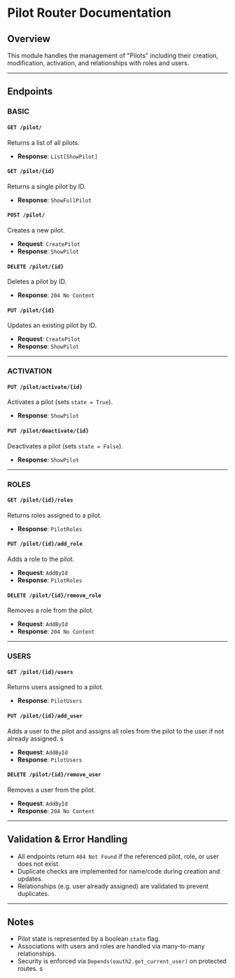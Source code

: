 # Pilot Router Documentation

## Overview

This module handles the management of "Pilots" including their creation, modification, activation, and relationships with roles and users.

---

## Endpoints

### BASIC

#### `GET /pilot/`

Returns a list of all pilots.

* **Response**: `List[ShowPilot]`

#### `GET /pilot/{id}`

Returns a single pilot by ID.

* **Response**: `ShowFullPilot`

#### `POST /pilot/`

Creates a new pilot.

* **Request**: `CreatePilot`
* **Response**: `ShowPilot`

#### `DELETE /pilot/{id}`

Deletes a pilot by ID.

* **Response**: `204 No Content`

#### `PUT /pilot/{id}`

Updates an existing pilot by ID.

* **Request**: `CreatePilot`
* **Response**: `ShowPilot`

---

### ACTIVATION

#### `PUT /pilot/activate/{id}`

Activates a pilot (sets `state = True`).

* **Response**: `ShowPilot`

#### `PUT /pilot/deactivate/{id}`

Deactivates a pilot (sets `state = False`).

* **Response**: `ShowPilot`

---

### ROLES

#### `GET /pilot/{id}/roles`

Returns roles assigned to a pilot.

* **Response**: `PilotRoles`

#### `PUT /pilot/{id}/add_role`

Adds a role to the pilot.

* **Request**: `AddById`
* **Response**: `PilotRoles`

#### `DELETE /pilot/{id}/remove_role`

Removes a role from the pilot.

* **Request**: `AddById`
* **Response**: `204 No Content`

---

### USERS

#### `GET /pilot/{id}/users`

Returns users assigned to a pilot.

* **Response**: `PilotUsers`

#### `PUT /pilot/{id}/add_user`

Adds a user to the pilot and assigns all roles from the pilot to the user if not already assigned.
s
* **Request**: `AddById`
* **Response**: `PilotUsers`

#### `DELETE /pilot/{id}/remove_user`

Removes a user from the pilot.

* **Request**: `AddById`
* **Response**: `204 No Content`

---

## Validation & Error Handling

* All endpoints return `404 Not Found` if the referenced pilot, role, or user does not exist.
* Duplicate checks are implemented for name/code during creation and updates.
* Relationships (e.g. user already assigned) are validated to prevent duplicates.

---

## Notes

* Pilot state is represented by a boolean `state` flag.
* Associations with users and roles are handled via many-to-many relationships.
* Security is enforced via `Depends(oauth2.get_current_user)` on protected routes.
s